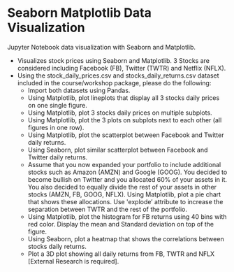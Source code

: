 
# Seaborn Matplotlib Data Visualization

Jupyter Notebook data visualization with Seaborn and Matplotlib.

- Visualizes stock prices using Seaborn and Matplotlib. 3 Stocks are considered including Facebook (FB), Twitter (TWTR) and Netflix (NFLX).
- Using the stock_daily_prices.csv and stocks_daily_returns.csv dataset included in the course/workshop package, please do the following:
    - Import both datasets using Pandas.
    - Using Matplotlib, plot lineplots that display all 3 stocks daily prices on one single figure.
    - Using Matplotlib, plot 3 stocks daily prices on multiple subplots.
    - Using Matplotlib, plot the 3 plots on subplots next to each other (all figures in one row).
    - Using Matplotlib, plot the scatterplot between Facebook and Twitter daily returns.
    - Using Seaborn, plot similar scatterplot between Facebook and Twitter daily returns.
    - Assume that you now expanded your portfolio to include additional stocks such as Amazon (AMZN) and Google (GOOG). You decided to become bullish on Twitter and you allocated 60% of your assets in it. You also decided to equally divide the rest of your assets in other stocks (AMZN, FB, GOOG, NFLX). Using Matplotlib, plot a pie chart that shows these allocations. Use 'explode’ attribute to increase the separation between TWTR and the rest of the portfolio.
    - Using Matplotlib, plot the histogram for FB returns using 40 bins with red color. Display the mean and Standard deviation on top of the figure.
    - Using Seaborn, plot a heatmap that shows the correlations between stocks daily returns.
    - Plot a 3D plot showing all daily returns from FB, TWTR and NFLX [External Research is required].